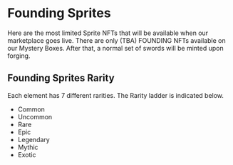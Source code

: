# Founding Sprites

Here are the most limited Sprite NFTs that will be available when our marketplace goes live. There are only (TBA) FOUNDING NFTs available on our Mystery Boxes. After that, a normal set of swords will be minted upon forging.

## Founding Sprites Rarity

Each element has 7 different rarities. The Rarity ladder is indicated below.

* Common
* Uncommon
* Rare
* Epic
* Legendary
* Mythic
* Exotic
